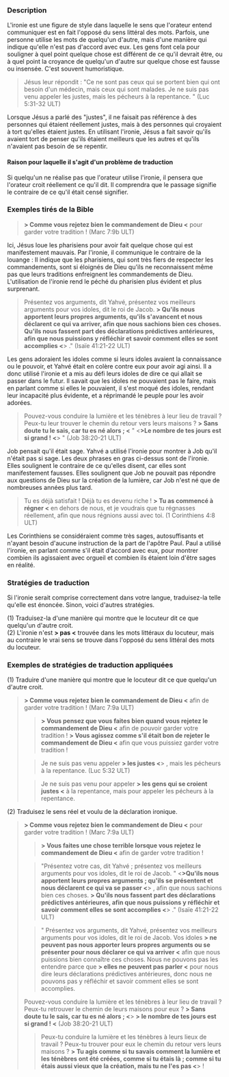 ### Description

L'ironie est une figure de style dans laquelle le sens que l'orateur entend communiquer est en fait l'opposé du sens littéral des mots. Parfois, une personne utilise les mots de quelqu'un d'autre, mais d'une manière qui indique qu'elle n'est pas d'accord avec eux. Les gens font cela pour souligner à quel point quelque chose est différent de ce qu'il devrait être, ou à quel point la croyance de quelqu'un d'autre sur quelque chose est fausse ou insensée. C'est souvent humoristique.

> Jésus leur répondit : "Ce ne sont pas ceux qui se portent bien qui ont besoin d'un médecin, mais ceux qui sont malades. Je ne suis pas venu appeler les justes, mais les pécheurs à la repentance. " (Luc 5:31-32 ULT)

Lorsque Jésus a parlé des "justes", il ne faisait pas référence à des personnes qui étaient réellement justes, mais à des personnes qui croyaient à tort qu'elles étaient justes. En utilisant l'ironie, Jésus a fait savoir qu'ils avaient tort de penser qu'ils étaient meilleurs que les autres et qu'ils n'avaient pas besoin de se repentir.

#### Raison pour laquelle il s'agit d'un problème de traduction

Si quelqu'un ne réalise pas que l'orateur utilise l'ironie, il pensera que l'orateur croit réellement ce qu'il dit. Il comprendra que le passage signifie le contraire de ce qu'il était censé signifier.

### Exemples tirés de la Bible

> **> Comme vous rejetez bien le commandement de Dieu <** pour garder votre tradition ! (Marc 7:9b ULT)

 Ici, Jésus loue les pharisiens pour avoir fait quelque chose qui est manifestement mauvais. Par l'ironie, il communique le contraire de la louange : Il indique que les pharisiens, qui sont très fiers de respecter les commandements, sont si éloignés de Dieu qu'ils ne reconnaissent même pas que leurs traditions enfreignent les commandements de Dieu. L'utilisation de l'ironie rend le péché du pharisien plus évident et plus surprenant.

> Présentez vos arguments, dit Yahvé, présentez vos meilleurs arguments pour vos idoles, dit le roi de Jacob. **> Qu'ils nous apportent leurs propres arguments, qu'ils s'avancent et nous déclarent ce qui va arriver, afin que nous sachions bien ces choses. Qu'ils nous fassent part des déclarations prédictives antérieures, afin que nous puissions y réfléchir et savoir comment elles se sont accomplies <**> ." (Isaïe 41:21-22 ULT)

Les gens adoraient les idoles comme si leurs idoles avaient la connaissance ou le pouvoir, et Yahvé était en colère contre eux pour avoir agi ainsi. Il a donc utilisé l'ironie et a mis au défi leurs idoles de dire ce qui allait se passer dans le futur. Il savait que les idoles ne pouvaient pas le faire, mais en parlant comme si elles le pouvaient, il s'est moqué des idoles, rendant leur incapacité plus évidente, et a réprimandé le peuple pour les avoir adorées.

> Pouvez-vous conduire la lumière et les ténèbres à leur lieu de travail ?
> Peux-tu leur trouver le chemin du retour vers leurs maisons ?
> **> Sans doute tu le sais, car tu es né alors ; <** " <**>Le nombre de tes jours est si grand ! <**> " (Job 38:20-21 ULT)

Job pensait qu'il était sage. Yahvé a utilisé l'ironie pour montrer à Job qu'il n'était pas si sage. Les deux phrases en gras ci-dessus sont de l'ironie. Elles soulignent le contraire de ce qu'elles disent, car elles sont manifestement fausses. Elles soulignent que Job ne pouvait pas répondre aux questions de Dieu sur la création de la lumière, car Job n'est né que de nombreuses années plus tard.

> Tu es déjà satisfait ! Déjà tu es devenu riche ! **> Tu as commencé à régner <** en dehors de nous, et je voudrais que tu régnasses réellement, afin que nous régnions aussi avec toi. (1 Corinthiens 4:8 ULT)

Les Corinthiens se considéraient comme très sages, autosuffisants et n'ayant besoin d'aucune instruction de la part de l'apôtre Paul. Paul a utilisé l'ironie, en parlant comme s'il était d'accord avec eux, pour montrer combien ils agissaient avec orgueil et combien ils étaient loin d'être sages en réalité.

### Stratégies de traduction

Si l'ironie serait comprise correctement dans votre langue, traduisez-la telle qu'elle est énoncée. Sinon, voici d'autres stratégies.

(1) Traduisez-la d'une manière qui montre que le locuteur dit ce que quelqu'un d'autre croit.<br>
(2) L'ironie n'est **> pas <** trouvée dans les mots littéraux du locuteur, mais au contraire le vrai sens se trouve dans l'opposé du sens littéral des mots du locuteur.

### Exemples de stratégies de traduction appliquées

(1) Traduire d'une manière qui montre que le locuteur dit ce que quelqu'un d'autre croit.

> **> Comme vous rejetez bien le commandement de Dieu <** afin de garder votre tradition ! (Marc 7:9a ULT)
>
> > **> Vous pensez que vous faites bien quand vous rejetez le commandement de Dieu <** afin de pouvoir garder votre tradition !
> > **> Vous agissez comme s'il était bon de rejeter le commandement de Dieu <** afin que vous puissiez garder votre tradition !
>
> > Je ne suis pas venu appeler **> les justes <**> , mais les pécheurs à la repentance. (Luc 5:32 ULT)
>
> > Je ne suis pas venu pour appeler **> les gens qui se croient justes <** à la repentance, mais pour appeler les pécheurs à la repentance.

(2) Traduisez le sens réel et voulu de la déclaration ironique.

> **> Comme vous rejetez bien le commandement de Dieu <** pour garder votre tradition ! (Marc 7:9a ULT)
>
> > **> Vous faites une chose terrible lorsque vous rejetez le commandement de Dieu <** afin de garder votre tradition !
>
> > "Présentez votre cas, dit Yahvé ; présentez vos meilleurs arguments pour vos idoles, dit le roi de Jacob. " <**>Qu'ils nous apportent leurs propres arguments ; qu'ils se présentent et nous déclarent ce qui va se passer <**> , afin que nous sachions bien ces choses. **> Qu'ils nous fassent part des déclarations prédictives antérieures, afin que nous puissions y réfléchir et savoir comment elles se sont accomplies <**> ." (Isaïe 41:21-22 ULT)
>
> > " Présentez vos arguments, dit Yahvé, présentez vos meilleurs arguments pour vos idoles, dit le roi de Jacob. Vos idoles **> ne peuvent pas nous apporter leurs propres arguments ou se présenter pour nous déclarer ce qui va arriver <** afin que nous puissions bien connaître ces choses. Nous ne pouvons pas les entendre parce que **> elles ne peuvent pas parler <** pour nous dire leurs déclarations prédictives antérieures, donc nous ne pouvons pas y réfléchir et savoir comment elles se sont accomplies.
>
> Pouvez-vous conduire la lumière et les ténèbres à leur lieu de travail ?
> Peux-tu retrouver le chemin de leurs maisons pour eux ?
> **> Sans doute tu le sais, car tu es né alors ; <**>
> **> le nombre de tes jours est si grand ! <** (Job 38:20-21 ULT)
>
> > Peux-tu conduire la lumière et les ténèbres à leurs lieux de travail ? Peux-tu trouver pour eux le chemin du retour vers leurs maisons ? **> Tu agis comme si tu savais comment la lumière et les ténèbres ont été créées, comme si tu étais là ; comme si tu étais aussi vieux que la création, mais tu ne l'es pas <**> !
